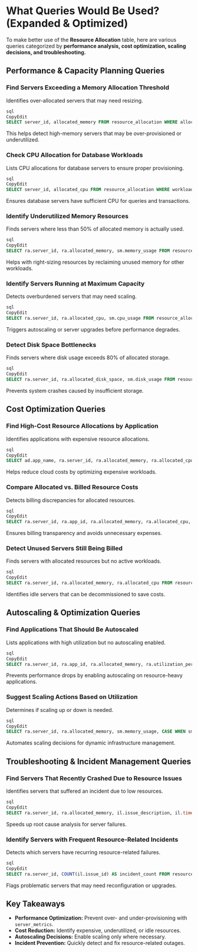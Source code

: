 # What Queries Would Be Used? (Expanded & Optimized)

To make better use of the **Resource Allocation** table, here are various queries categorized by **performance analysis, cost optimization, scaling decisions, and troubleshooting.**

## **Performance & Capacity Planning Queries**

### **Find Servers Exceeding a Memory Allocation Threshold**

Identifies over-allocated servers that may need resizing.

```sql
sql
CopyEdit
SELECT server_id, allocated_memory FROM resource_allocation WHERE allocated_memory > 16000;

```

This helps detect high-memory servers that may be over-provisioned or underutilized.

### **Check CPU Allocation for Database Workloads**

Lists CPU allocations for database servers to ensure proper provisioning.

```sql
sql
CopyEdit
SELECT server_id, allocated_cpu FROM resource_allocation WHERE workload_type = 'Database';

```

Ensures database servers have sufficient CPU for queries and transactions.

### **Identify Underutilized Memory Resources**

Finds servers where less than 50% of allocated memory is actually used.

```sql
sql
CopyEdit
SELECT ra.server_id, ra.allocated_memory, sm.memory_usage FROM resource_allocation ra JOIN server_metrics sm ON ra.server_id = sm.server_id WHERE sm.memory_usage < (ra.allocated_memory * 0.5);

```

Helps with right-sizing resources by reclaiming unused memory for other workloads.

### **Identify Servers Running at Maximum Capacity**

Detects overburdened servers that may need scaling.

```sql
sql
CopyEdit
SELECT ra.server_id, ra.allocated_cpu, sm.cpu_usage FROM resource_allocation ra JOIN server_metrics sm ON ra.server_id = sm.server_id WHERE sm.cpu_usage > (ra.allocated_cpu * 0.9);

```

Triggers autoscaling or server upgrades before performance degrades.

### **Detect Disk Space Bottlenecks**

Finds servers where disk usage exceeds 80% of allocated storage.

```sql
sql
CopyEdit
SELECT ra.server_id, ra.allocated_disk_space, sm.disk_usage FROM resource_allocation ra JOIN server_metrics sm ON ra.server_id = sm.server_id WHERE sm.disk_usage > (ra.allocated_disk_space * 0.8);

```

Prevents system crashes caused by insufficient storage.

## **Cost Optimization Queries**

### **Find High-Cost Resource Allocations by Application**

Identifies applications with expensive resource allocations.

```sql
sql
CopyEdit
SELECT ad.app_name, ra.server_id, ra.allocated_memory, ra.allocated_cpu, ra.cost_per_hour FROM resource_allocation ra JOIN app_deployments ad ON ra.app_id = ad.app_id ORDER BY ra.cost_per_hour DESC LIMIT 10;

```

Helps reduce cloud costs by optimizing expensive workloads.

### **Compare Allocated vs. Billed Resource Costs**

Detects billing discrepancies for allocated resources.

```sql
sql
CopyEdit
SELECT ra.server_id, ra.app_id, ra.allocated_memory, ra.allocated_cpu, ra.cost_per_hour, bd.total_billed FROM resource_allocation ra JOIN billing_data bd ON ra.server_id = bd.server_id WHERE bd.billing_period = '2025-02';

```

Ensures billing transparency and avoids unnecessary expenses.

### **Detect Unused Servers Still Being Billed**

Finds servers with allocated resources but no active workloads.

```sql
sql
CopyEdit
SELECT ra.server_id, ra.allocated_memory, ra.allocated_cpu FROM resource_allocation ra LEFT JOIN app_deployments ad ON ra.app_id = ad.app_id WHERE ad.app_id IS NULL;

```

Identifies idle servers that can be decommissioned to save costs.

## **Autoscaling & Optimization Queries**

### **Find Applications That Should Be Autoscaled**

Lists applications with high utilization but no autoscaling enabled.

```sql
sql
CopyEdit
SELECT ra.server_id, ra.app_id, ra.allocated_memory, ra.utilization_percentage FROM resource_allocation ra WHERE ra.utilization_percentage > 85 AND ra.autoscaling_enabled = FALSE;

```

Prevents performance drops by enabling autoscaling on resource-heavy applications.

### **Suggest Scaling Actions Based on Utilization**

Determines if scaling up or down is needed.

```sql
sql
CopyEdit
SELECT ra.server_id, ra.allocated_memory, sm.memory_usage, CASE WHEN sm.memory_usage > (ra.allocated_memory * 0.9) THEN 'Scale Up' WHEN sm.memory_usage < (ra.allocated_memory * 0.3) THEN 'Scale Down' ELSE 'No Change' END AS scaling_decision FROM resource_allocation ra JOIN server_metrics sm ON ra.server_id = sm.server_id;

```

Automates scaling decisions for dynamic infrastructure management.

## **Troubleshooting & Incident Management Queries**

### **Find Servers That Recently Crashed Due to Resource Issues**

Identifies servers that suffered an incident due to low resources.

```sql
sql
CopyEdit
SELECT ra.server_id, ra.allocated_memory, il.issue_description, il.timestamp FROM resource_allocation ra JOIN incident_logs il ON ra.server_id = il.server_id WHERE il.issue_type IN ('Out of Memory', 'High CPU Usage', 'Disk Full') ORDER BY il.timestamp DESC;

```

Speeds up root cause analysis for server failures.

### **Identify Servers with Frequent Resource-Related Incidents**

Detects which servers have recurring resource-related failures.

```sql
sql
CopyEdit
SELECT ra.server_id, COUNT(il.issue_id) AS incident_count FROM resource_allocation ra JOIN incident_logs il ON ra.server_id = il.server_id WHERE il.issue_type IN ('Out of Memory', 'High CPU Usage', 'Disk Full') GROUP BY ra.server_id ORDER BY incident_count DESC LIMIT 10;

```

Flags problematic servers that may need reconfiguration or upgrades.

## **Key Takeaways**

- **Performance Optimization:** Prevent over- and under-provisioning with `server_metrics`.
- **Cost Reduction:** Identify expensive, underutilized, or idle resources.
- **Autoscaling Decisions:** Enable scaling only where necessary.
- **Incident Prevention:** Quickly detect and fix resource-related outages.